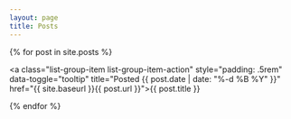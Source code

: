 ```yaml
---
layout: page
title: Posts
---
```


<section class="posts">

<div class="list-group">

{% for post in site.posts %}

<a class="list-group-item list-group-item-action" style="padding: .5rem" data-toggle="tooltip" title="Posted {{ post.date | date: "%-d %B %Y" }}" href="{{ site.baseurl }}{{ post.url }}">{{ post.title }}</a>

{% endfor %}

</div>

</section>

